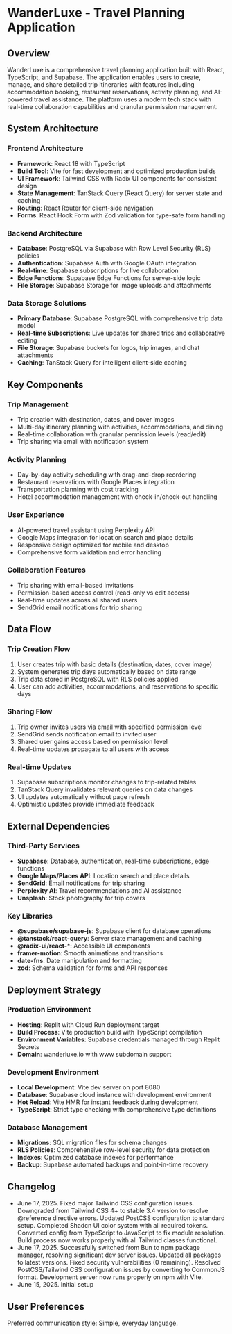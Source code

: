 # WanderLuxe - Travel Planning Application

## Overview

WanderLuxe is a comprehensive travel planning application built with React, TypeScript, and Supabase. The application enables users to create, manage, and share detailed trip itineraries with features including accommodation booking, restaurant reservations, activity planning, and AI-powered travel assistance. The platform uses a modern tech stack with real-time collaboration capabilities and granular permission management.

## System Architecture

### Frontend Architecture
- **Framework**: React 18 with TypeScript
- **Build Tool**: Vite for fast development and optimized production builds
- **UI Framework**: Tailwind CSS with Radix UI components for consistent design
- **State Management**: TanStack Query (React Query) for server state and caching
- **Routing**: React Router for client-side navigation
- **Forms**: React Hook Form with Zod validation for type-safe form handling

### Backend Architecture
- **Database**: PostgreSQL via Supabase with Row Level Security (RLS) policies
- **Authentication**: Supabase Auth with Google OAuth integration
- **Real-time**: Supabase subscriptions for live collaboration
- **Edge Functions**: Supabase Edge Functions for server-side logic
- **File Storage**: Supabase Storage for image uploads and attachments

### Data Storage Solutions
- **Primary Database**: Supabase PostgreSQL with comprehensive trip data model
- **Real-time Subscriptions**: Live updates for shared trips and collaborative editing
- **File Storage**: Supabase buckets for logos, trip images, and chat attachments
- **Caching**: TanStack Query for intelligent client-side caching

## Key Components

### Trip Management
- Trip creation with destination, dates, and cover images
- Multi-day itinerary planning with activities, accommodations, and dining
- Real-time collaboration with granular permission levels (read/edit)
- Trip sharing via email with notification system

### Activity Planning
- Day-by-day activity scheduling with drag-and-drop reordering
- Restaurant reservations with Google Places integration
- Transportation planning with cost tracking
- Hotel accommodation management with check-in/check-out handling

### User Experience
- AI-powered travel assistant using Perplexity API
- Google Maps integration for location search and place details
- Responsive design optimized for mobile and desktop
- Comprehensive form validation and error handling

### Collaboration Features
- Trip sharing with email-based invitations
- Permission-based access control (read-only vs edit access)
- Real-time updates across all shared users
- SendGrid email notifications for trip sharing

## Data Flow

### Trip Creation Flow
1. User creates trip with basic details (destination, dates, cover image)
2. System generates trip days automatically based on date range
3. Trip data stored in PostgreSQL with RLS policies applied
4. User can add activities, accommodations, and reservations to specific days

### Sharing Flow
1. Trip owner invites users via email with specified permission level
2. SendGrid sends notification email to invited user
3. Shared user gains access based on permission level
4. Real-time updates propagate to all users with access

### Real-time Updates
1. Supabase subscriptions monitor changes to trip-related tables
2. TanStack Query invalidates relevant queries on data changes
3. UI updates automatically without page refresh
4. Optimistic updates provide immediate feedback

## External Dependencies

### Third-Party Services
- **Supabase**: Database, authentication, real-time subscriptions, edge functions
- **Google Maps/Places API**: Location search and place details
- **SendGrid**: Email notifications for trip sharing
- **Perplexity AI**: Travel recommendations and AI assistance
- **Unsplash**: Stock photography for trip covers

### Key Libraries
- **@supabase/supabase-js**: Supabase client for database operations
- **@tanstack/react-query**: Server state management and caching
- **@radix-ui/react-***: Accessible UI components
- **framer-motion**: Smooth animations and transitions
- **date-fns**: Date manipulation and formatting
- **zod**: Schema validation for forms and API responses

## Deployment Strategy

### Production Environment
- **Hosting**: Replit with Cloud Run deployment target
- **Build Process**: Vite production build with TypeScript compilation
- **Environment Variables**: Supabase credentials managed through Replit Secrets
- **Domain**: wanderluxe.io with www subdomain support

### Development Environment
- **Local Development**: Vite dev server on port 8080
- **Database**: Supabase cloud instance with development environment
- **Hot Reload**: Vite HMR for instant feedback during development
- **TypeScript**: Strict type checking with comprehensive type definitions

### Database Management
- **Migrations**: SQL migration files for schema changes
- **RLS Policies**: Comprehensive row-level security for data protection
- **Indexes**: Optimized database indexes for performance
- **Backup**: Supabase automated backups and point-in-time recovery

## Changelog
- June 17, 2025. Fixed major Tailwind CSS configuration issues. Downgraded from Tailwind CSS 4+ to stable 3.4 version to resolve @reference directive errors. Updated PostCSS configuration to standard setup. Completed Shadcn UI color system with all required tokens. Converted config from TypeScript to JavaScript to fix module resolution. Build process now works properly with all Tailwind classes functional.
- June 17, 2025. Successfully switched from Bun to npm package manager, resolving significant dev server issues. Updated all packages to latest versions. Fixed security vulnerabilities (0 remaining). Resolved PostCSS/Tailwind CSS configuration issues by converting to CommonJS format. Development server now runs properly on npm with Vite.
- June 15, 2025. Initial setup

## User Preferences

Preferred communication style: Simple, everyday language.